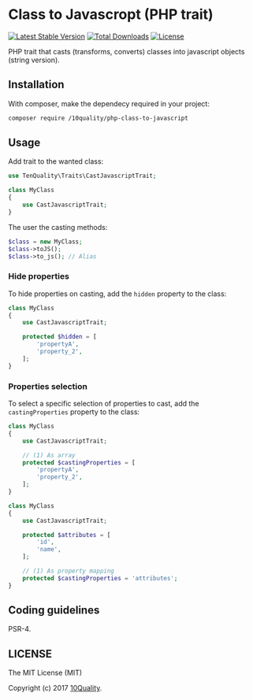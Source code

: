# Class to Javascropt (PHP trait)

[![Latest Stable Version](https://poser.pugx.org//10quality/php-class-to-javascript/v/stable)](https://packagist.org/packages//10quality/php-class-to-javascript)
[![Total Downloads](https://poser.pugx.org//10quality/php-class-to-javascript/downloads)](https://packagist.org/packages//10quality/php-class-to-javascript)
[![License](https://poser.pugx.org//10quality/php-class-to-javascript/license)](https://packagist.org/packages//10quality/php-class-to-javascript)

PHP trait that casts (transforms, converts) classes into javascript objects (string version).

## Installation

With composer, make the dependecy required in your project:
```bash
composer require /10quality/php-class-to-javascript
```

## Usage

Add trait to the wanted class:
```php
use TenQuality\Traits\CastJavascriptTrait;

class MyClass
{
    use CastJavascriptTrait;
}
```

The user the casting methods:
```php
$class = new MyClass;
$class->toJS();
$class->to_js(); // Alias
```

### Hide properties

To hide properties on casting, add the `hidden` property to the class:
```php
class MyClass
{
    use CastJavascriptTrait;

    protected $hidden = [
        'propertyA',
        'property_2',
    ];
}
```

### Properties selection

To select a specific selection of properties to cast, add the `castingProperties` property to the class:
```php
class MyClass
{
    use CastJavascriptTrait;

    // (1) As array
    protected $castingProperties = [
        'propertyA',
        'property_2',
    ];
}
```

```php
class MyClass
{
    use CastJavascriptTrait;

    protected $attributes = [
        'id',
        'name',
    ];

    // (1) As property mapping
    protected $castingProperties = 'attributes';
}
```

## Coding guidelines

PSR-4.

## LICENSE

The MIT License (MIT)

Copyright (c) 2017 [10Quality](http://www.10quality.com).
